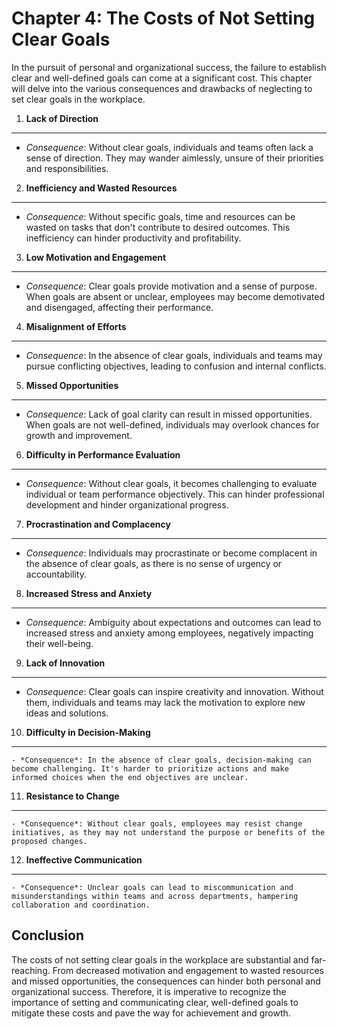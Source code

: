 Chapter 4: The Costs of Not Setting Clear Goals
===============================================

In the pursuit of personal and organizational success, the failure to establish clear and well-defined goals can come at a significant cost. This chapter will delve into the various consequences and drawbacks of neglecting to set clear goals in the workplace.

1. **Lack of Direction**
------------------------

* *Consequence*: Without clear goals, individuals and teams often lack a sense of direction. They may wander aimlessly, unsure of their priorities and responsibilities.

2. **Inefficiency and Wasted Resources**
----------------------------------------

* *Consequence*: Without specific goals, time and resources can be wasted on tasks that don't contribute to desired outcomes. This inefficiency can hinder productivity and profitability.

3. **Low Motivation and Engagement**
------------------------------------

* *Consequence*: Clear goals provide motivation and a sense of purpose. When goals are absent or unclear, employees may become demotivated and disengaged, affecting their performance.

4. **Misalignment of Efforts**
------------------------------

* *Consequence*: In the absence of clear goals, individuals and teams may pursue conflicting objectives, leading to confusion and internal conflicts.

5. **Missed Opportunities**
---------------------------

* *Consequence*: Lack of goal clarity can result in missed opportunities. When goals are not well-defined, individuals may overlook chances for growth and improvement.

6. **Difficulty in Performance Evaluation**
-------------------------------------------

* *Consequence*: Without clear goals, it becomes challenging to evaluate individual or team performance objectively. This can hinder professional development and hinder organizational progress.

7. **Procrastination and Complacency**
--------------------------------------

* *Consequence*: Individuals may procrastinate or become complacent in the absence of clear goals, as there is no sense of urgency or accountability.

8. **Increased Stress and Anxiety**
-----------------------------------

* *Consequence*: Ambiguity about expectations and outcomes can lead to increased stress and anxiety among employees, negatively impacting their well-being.

9. **Lack of Innovation**
-------------------------

* *Consequence*: Clear goals can inspire creativity and innovation. Without them, individuals and teams may lack the motivation to explore new ideas and solutions.

10. **Difficulty in Decision-Making**
-------------------------------------

    - *Consequence*: In the absence of clear goals, decision-making can become challenging. It's harder to prioritize actions and make informed choices when the end objectives are unclear.

11. **Resistance to Change**
----------------------------

    - *Consequence*: Without clear goals, employees may resist change initiatives, as they may not understand the purpose or benefits of the proposed changes.

12. **Ineffective Communication**
---------------------------------

    - *Consequence*: Unclear goals can lead to miscommunication and misunderstandings within teams and across departments, hampering collaboration and coordination.

Conclusion
----------

The costs of not setting clear goals in the workplace are substantial and far-reaching. From decreased motivation and engagement to wasted resources and missed opportunities, the consequences can hinder both personal and organizational success. Therefore, it is imperative to recognize the importance of setting and communicating clear, well-defined goals to mitigate these costs and pave the way for achievement and growth.
